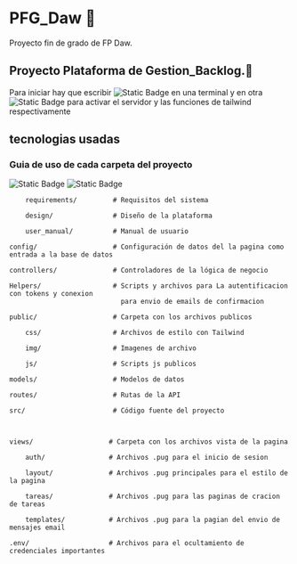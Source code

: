 # PFG_Daw 🚀
 Proyecto fin de grado de FP Daw. 

## Proyecto Plataforma de Gestion_Backlog.📂 

 Para iniciar hay que escribir ![Static Badge](https://img.shields.io/badge/npm%20run%20server--gray?style=for-the-badge)
 en una terminal y en otra ![Static Badge](https://img.shields.io/badge/npm%20run%20dev--gray?style=for-the-badge)
 para activar el servidor y las funciones de tailwind respectivamente

 ## tecnologias usadas


### Guia de uso de cada carpeta del proyecto

![Static Badge](https://img.shields.io/badge/Documentaci%C3%B3n%20del%20proyecto-yellow?style=for-the-badge&logoColor=black&label=Docs)
        ![Static Badge](https://img.shields.io/badge/Requisitos%20del%20sistema-yellow?style=for-the-badge&logoColor=black&label=requirements&color=FDEE00)



        requirements/         # Requisitos del sistema

        design/               # Diseño de la plataforma

        user_manual/          # Manual de usuario

    config/                   # Configuración de datos del la pagina como entrada a la base de datos

    controllers/              # Controladores de la lógica de negocio

    Helpers/                  # Scripts y archivos para La autentificacion con tokens y conexion 
                                para envio de emails de confirmacion

    public/                   # Carpeta con los archivos publicos

        css/                  # Archivos de estilo con Tailwind

        img/                  # Imagenes de archivo

        js/                   # Scripts js publicos

    models/                   # Modelos de datos

    routes/                   # Rutas de la API

    src/                      # Código fuente del proyecto



    views/                   # Carpeta con los archivos vista de la pagina

        auth/                # Archivos .pug para el inicio de sesion

        layout/              # Archivos .pug principales para el estilo de la pagina

        tareas/              # Archivos .pug para las paginas de cracion de tareas

        templates/           # Archivos .pug para la pagian del envio de mensajes email

    .env/                    # Archivos para el ocultamiento de credenciales importantes

